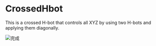 # CrossedHbot
This is a crossed H-bot that controls all XYZ by using two H-bots and applying them diagonally.

![完成](https://github.com/user-attachments/assets/ebd749af-a9c0-4e7b-aafb-0f7b8b2d607f)

